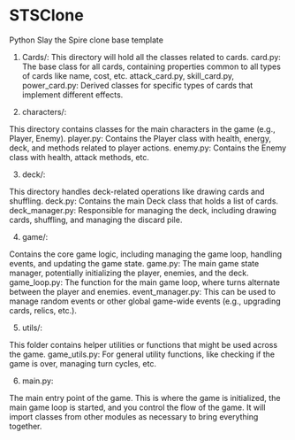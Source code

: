 # STSClone
Python Slay the Spire clone base template

1. Cards/: 
This directory will hold all the classes related to cards.
card.py: The base class for all cards, containing properties common to all types of cards like name, cost, etc.
attack_card.py, skill_card.py, power_card.py: Derived classes for specific types of cards that implement different effects.

2. characters/:

This directory contains classes for the main characters in the game (e.g., Player, Enemy).
player.py: Contains the Player class with health, energy, deck, and methods related to player actions.
enemy.py: Contains the Enemy class with health, attack methods, etc.

3. deck/:

This directory handles deck-related operations like drawing cards and shuffling.
deck.py: Contains the main Deck class that holds a list of cards.
deck_manager.py: Responsible for managing the deck, including drawing cards, shuffling, and managing the discard pile.

4. game/:

Contains the core game logic, including managing the game loop, handling events, and updating the game state.
game.py: The main game state manager, potentially initializing the player, enemies, and the deck.
game_loop.py: The function for the main game loop, where turns alternate between the player and enemies.
event_manager.py: This can be used to manage random events or other global game-wide events (e.g., upgrading cards, relics, etc.).

5. utils/:

This folder contains helper utilities or functions that might be used across the game.
game_utils.py: For general utility functions, like checking if the game is over, managing turn cycles, etc.

6. main.py:

The main entry point of the game. This is where the game is initialized, the main game loop is started, and you control the flow of the game. It will import classes from other modules as necessary to bring everything together.



